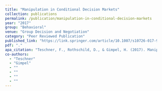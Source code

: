 ```yaml
---
title: "Manipulation in Conditional Decision Markets"
collection: publications
permalink: /publication/manipulation-in-conditional-decision-markets
year: "2017"
group: "Behavioral"
venue: "Group Decision and Negotiation"
category: "Peer Reviewed Publication"
published_link: "https://link.springer.com/article/10.1007/s10726-017-9531-0"
pdf: "."
apa_citation: "Teschner, F., Rothschild, D., & Gimpel, H. (2017). Manipulation in Conditional Decision Markets. Group Decision and Negotiation, 26(5), 953-971. https://doi.org/10.1007/s10726-017-9531-0"
co-authors:
  - "Teschner"
  - "Gimpel"
  - ""
  - ""
  - ""
  - ""
---
```

